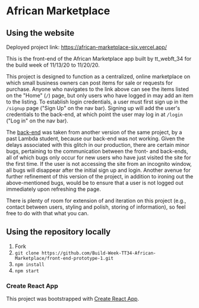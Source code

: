 # African Marketplace

## Using the website

Deployed project link: https://african-marketplace-six.vercel.app/

This is the front-end of the African Marketplace app built by tt_webft_34 for the build week of 11/13/20 to 11/20/20.

This project is designed to function as a centralized, online marketplace on which small business owners can post items for sale or requests for purchase. Anyone who navigates to the link above can see the items listed on the "Home" (`/`) page, but only users who have logged in may add an item to the listing. To establish login credentials, a user must first sign up in the `/signup` page ("Sign Up" on the nav bar). Signing up will add the user's credentials to the back-end, at which point the user may log in at `/login` ("Log in" on the nav bar).

The [back-end](https://github.com/LambdaSchoolBuildWeeks/african-marketplace) was taken from another version of the same project, by a past Lambda student, because our back-end was not working. Given the delays associated with this glitch in our production, there are certain minor bugs, pertaining to the communication between the front- and back-ends, all of which bugs only occur for new users who have just visited the site for the first time. If the user is not accessing the site from an incognito window, all bugs will disappear after the initial sign up and login. Another avenue for further refinement of this version of the project, in addition to ironing out the above-mentioned bugs, would be to ensure that a user is not logged out immediately upon refreshing the page.

There is plenty of room for extension of and iteration on this project (e.g., contact between users, styling and polish, storing of information), so feel free to do with that what you can.

## Using the repository locally

1. Fork
2. `git clone https://github.com/Build-Week-TT34-African-Marketplace/front-end-prototype-1.git`
3. `npm install`
4. `npm start`

### Create React App

This project was bootstrapped with [Create React App](https://github.com/facebook/create-react-app).
